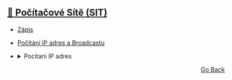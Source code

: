 ## <a href="./..">🔌 Počítačové Sítě (SIT)</a>

- <a href="./ZÁPIS.md">Zápis</a>
- <a href="./4_POCITANI_IP_BROADCAST.txt">Počítání IP adres a Broadcastu</a>
- <details>
    <summary>Pocitani IP adres</summary>
    
    ![image](https://user-images.githubusercontent.com/83291717/189092158-07a91378-8708-43a3-8012-afef871c7c46.png)
    
  </details>


<p align="right">
  <a href="./..">Go Back</a>
</p>
